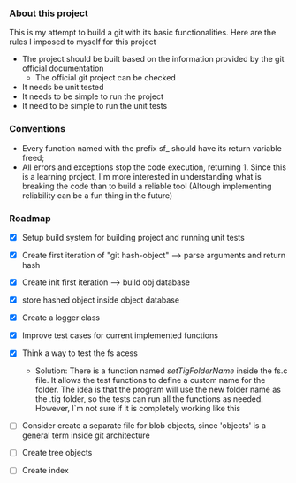 

### About this project 

This is my attempt to build a git with its basic functionalities. Here are the rules I 
imposed to myself for this project

- The project should be built based on the information provided by the git official documentation 
    - The official git project can be checked
- It needs be unit tested
- It needs to be simple to run the project
- It need to be simple to run the unit tests

### Conventions

- Every function named with the prefix sf_ should have its return variable freed;
- All errors and exceptions stop the code execution, returning 1. Since this is a learning project, I`m more
interested in understanding what is breaking the code than to build a reliable tool (Altough 
implementing reliability can be a fun thing in the future)

### Roadmap 
- [x] Setup build system for building project and running unit tests
- [x] Create first iteration of "git hash-object" --> parse arguments and return hash
- [x] Create init first iteration --> build obj database 
- [x] store hashed object inside object database
- [x] Create a logger class
- [x] Improve test cases for current implemented functions
- [x] Think a way to test the fs acess
    - Solution: There is a function named _setTigFolderName_ inside the fs.c file. It allows the test functions to define a custom name for the folder. The idea is that the program will use the new folder name as the .tig folder, so the tests can run all the functions as needed. However, I`m not sure if it is completely working like this

- [ ] Consider create a separate file for blob objects, since 'objects' is a general term inside git architecture
- [ ] Create tree objects
- [ ] Create index



